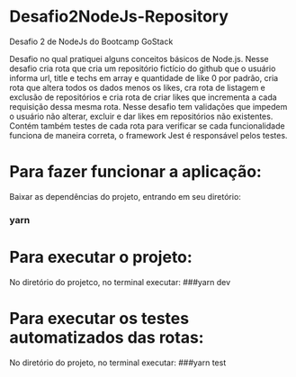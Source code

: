 # Desafio2NodeJs-Repository
Desafio 2 de NodeJs do Bootcamp GoStack

Desafio no qual pratiquei alguns conceitos básicos de Node.js. Nesse desafio cria rota que
cria um repositório fictício do github que o usuário informa url, title e techs em array e quantidade de like 0
por padrão, cria rota que altera todos os dados menos os likes, cra rota de listagem e exclusão de repositórios e
cria rota de criar likes que incrementa a cada requisição dessa mesma rota.
Nesse desafio tem validações que impedem o usuário não alterar, excluir e dar likes em repositórios não existentes.
Contém também testes de cada rota para verificar se cada funcionalidade funciona de maneira correta, o framework
Jest é responsável pelos testes.

# Para fazer funcionar a aplicação:

Baixar as dependências do projeto, entrando em seu diretório:
### yarn

# Para executar o projeto:

No diretório do projetco, no terminal executar:
###yarn dev

# Para executar os testes automatizados das rotas:

No diretório do projeto, no terminal executar:
###yarn test
